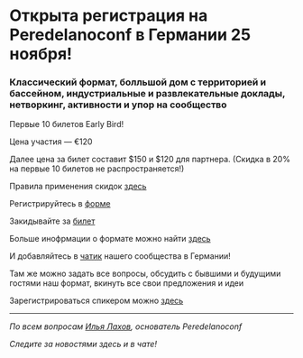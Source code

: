 # Открыта регистрация на **Peredelanoconf** в Германии 25 ноября! 

### Классический формат, болльшой дом с территорией и бассейном, индустриальные и развлекательные доклады, нетворкинг, активности и упор на сообщество

Первые 10 билетов Early Bird!

Цена участия — €120

Далее цена за билет составит $150 и $120 для партнера.
(Скидка в 20% на первые 10 билетов не распространяется!)

Правила применения скидок [здесь](/./guides/discount.md)

Регистрируйтесь в [форме](https://docs.google.com/forms/d/1KNLAjQkMd1HfyQDEF17T13oLZBH71Z6C47EqJBh_nLM)

Закидывайте за [билет](/./guides/how-to-pay.md)

Больше инофрмации о формате можно найти [здесь](/./confs/standard.md)

И добавляйтесь в [чатик](https://t.me/peredelanoconf_germany) нашего сообщества в Германии! 

Там же можно задать все вопросы, обсудить с бывшими и будущими гостями наш формат, вкинуть все свои предложения и идеи

Зарегистрироваться спикером можно [здесь](/./guides/tech-speech.md)

---

_По всем вопросам [Илья Лахов](https://t.me/ilakhov), основатель Peredelanoconf_

_Следите за новостями здесь и в чате!_
